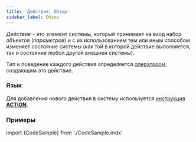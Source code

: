 ```yaml
---
title: 'Действия: Обзор'
sidebar_label: Обзор
---
```


*Действие* - это элемент системы, который принимает на вход набор объектов (*параметров*) и с их использованием тем или иным способом изменяет состояние системы (как той в которой действие выполняется, так и состояние любой другой внешней системы).

Тип и поведение каждого действия определяется [оператором](Оperators.md), создающим это действие.

### Язык

Для добавления нового действия в систему используется [инструкция **ACTION**](ACTION_instruction.md).

### Примеры

import {CodeSample} from './CodeSample.mdx'

<CodeSample url="https://ru-documentation.lsfusion.org/sample?file=ActionSample"/>
